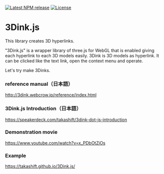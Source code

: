 [![Latest NPM release](https://img.shields.io/npm/v/3dink.svg)](https://www.npmjs.com/package/3dink)
[![License](https://img.shields.io/badge/License-Apache%202.0-blue.svg)](./LICENSE)

# 3Dink.js
This library creates 3D hyperlinks.

"3Dink.js" is a wrapper library of three.js for WebGL that is enabled giving each hyperlink to each 3D models easily.
3Dink is 3D models as hyperlink.
It can be clicked like the text link, open the context menu and operate.

Let's try make 3Dinks.

### reference manual（日本語）
http://3dink.webcrow.jp/reference/index.html

### 3Dink.js Introduction（日本語）
https://speakerdeck.com/takashift/3dink-dot-js-introduction

### Demonstration movie
https://www.youtube.com/watch?v=x_PDbOtZiOs

### Example
https://takashift.github.io/3Dink.js/